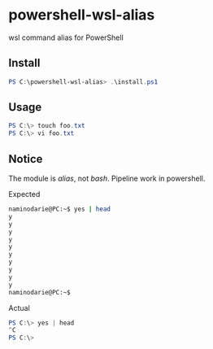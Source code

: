# powershell-wsl-alias
wsl command alias for PowerShell

## Install
```powershell
PS C:\powershell-wsl-alias> .\install.ps1
```

## Usage
```powershell
PS C:\> touch foo.txt
PS C:\> vi foo.txt
```

## Notice

The module is *alias*, not *bash*.
Pipeline work in powershell.


Expected
```bash
naminodarie@PC:~$ yes | head
y
y
y
y
y
y
y
y
y
y
naminodarie@PC:~$
```

Actual
```powershell
PS C:\> yes | head
^C
PS C:\>
```
